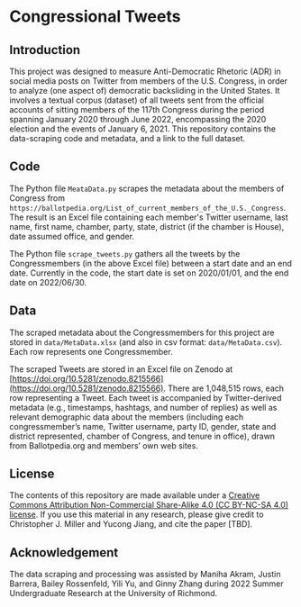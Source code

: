 # Congressional Tweets

## Introduction
This project was designed to measure Anti-Democratic Rhetoric (ADR) in social media posts on Twitter from members of the U.S. Congress, in order to analyze (one aspect of) democratic backsliding in the United States. It involves a textual corpus (dataset) of all tweets sent from the official accounts of sitting members of the 117th Congress during the period spanning January 2020 through June 2022, encompassing the 2020 election and the events of January 6, 2021. This repository contains the data-scraping code and metadata, and a link to the full dataset.

## Code

The Python file `MeataData.py` scrapes the metadata about the members of Congress from `https://ballotpedia.org/List_of_current_members_of_the_U.S._Congress`. The result is an Excel file containing each member's Twitter username, last name, first name, chamber, party, state, district (if the chamber is House), date assumed office, and gender.

The Python file `scrape_tweets.py` gathers all the tweets by the Congressmembers (in the above Excel file) between a start date and an end date. Currently in the code, the start date is set on 2020/01/01, and the end date on 2022/06/30.


## Data

The scraped metadata about the Congressmembers for this project are stored in `data/MetaData.xlsx` (and also in csv format: `data/MetaData.csv`). Each row represents one Congressmember.

The scraped Tweets are stored in an Excel file on Zenodo at [https://doi.org/10.5281/zenodo.8215566](https://doi.org/10.5281/zenodo.8215566). There are 1,048,515 rows, each row representing a Tweet. Each tweet is accompanied by Twitter-derived metadata (e.g., timestamps, hashtags, and number of replies) as well as relevant demographic data about the members (including each congressmember’s name, Twitter username, party ID, gender, state and district represented, chamber of Congress, and tenure in office), drawn from Ballotpedia.org and members’ own web sites.

## License
The contents of this repository are made available under a [Creative Commons Attribution Non-Commercial Share-Alike 4.0 (CC BY-NC-SA 4.0) license](https://creativecommons.org/licenses/by-nc-sa/4.0/). If you use this material in any research, please give credit to Christopher J. Miller and Yucong Jiang, and cite the paper [TBD].

## Acknowledgement

The data scraping and processing was assisted by Maniha Akram, Justin Barrera, Bailey Rossenfeld, Yili Yu, and Ginny Zhang during 2022 Summer Undergraduate Research at the University of Richmond.